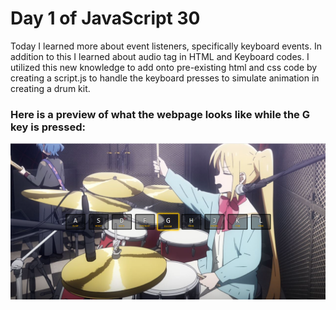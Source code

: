 # Day 1 of JavaScript 30
Today I learned more about event listeners, specifically keyboard events. In addition to this I learned about audio tag in HTML and Keyboard codes. I utilized this new knowledge to add onto pre-existing html and css code by creating a script.js to handle the keyboard presses to simulate animation in creating a drum kit.

### Here is a preview of what the webpage looks like while the G key is pressed:
![preview-image](./images/preview.jpg)